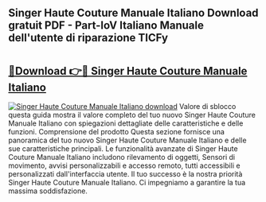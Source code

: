 ## Singer Haute Couture Manuale Italiano Download gratuit PDF - Part-IoV Italiano Manuale dell'utente di riparazione TICFy

# <h2><a href="http://dfblni.blite.top/?on=Singer+Haute+Couture+Manuale+Italiano">🔗Download 👉🔴 Singer Haute Couture Manuale Italiano</a></h2>

[![Singer Haute Couture Manuale Italiano download](https://i.imgur.com/lujVjoI.png)](http://dfblni.blite.top/?on=Singer+Haute+Couture+Manuale+Italiano)
Valore di sblocco questa guida mostra il valore completo del tuo nuovo Singer Haute Couture Manuale Italiano con spiegazioni dettagliate delle caratteristiche e delle funzioni. Comprensione del prodotto Questa sezione fornisce una panoramica del tuo nuovo Singer Haute Couture Manuale Italiano e delle sue caratteristiche principali. Le funzionalità avanzate di Singer Haute Couture Manuale Italiano includono rilevamento di oggetti, Sensori di movimento, avvisi personalizzabili e accesso remoto, tutti accessibili e personalizzati dall'interfaccia utente. Il tuo successo è la nostra priorità Singer Haute Couture Manuale Italiano. Ci impegniamo a garantire la tua massima soddisfazione.
